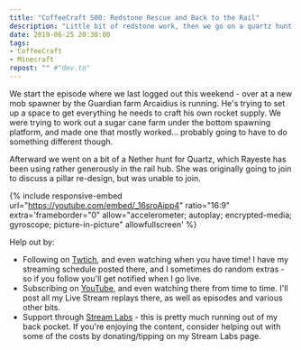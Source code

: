 ```yaml
---
title: "CoffeeCraft S00: Redstone Rescue and Back to the Rail"
description: "Little bit of redstone work, then we go on a quartz hunt for the pillars in our rail system."
date: 2019-06-25 20:30:00
tags:
- CoffeeCraft
- Minecraft
repost: "" #"dev.to"
---
```


We start the episode where we last logged out this weekend - over at a new mob spawner by the Guardian farm Arcaidius is running. He's trying to set up a space to get everything he needs to craft his own rocket supply. We were trying to work out a sugar cane farm under the bottom spawning platform, and made one that mostly worked&hellip; probably going to have to do something different though.

Afterward we went on a bit of a Nether hunt for Quartz, which Rayeste has been using rather generously in the rail hub. She was originally going to join to discuss a pillar re-design, but was unable to join.
<!--more-->

{% include responsive-embed url="https://youtube.com/embed/_16sroAipp4" ratio="16:9" extra='frameborder="0" allow="accelerometer; autoplay; encrypted-media; gyroscope; picture-in-picture" allowfullscreen' %}

Help out by:
 * Following on [Twtich](https://twitch.tv/AnonJr_Live), and even watching when you have time! I have my streaming schedule posted there, and I sometimes do random extras - so if you follow you'll get notified when I go live.
 * Subscribing on [YouTube](http://www.youtube.com/channel/UCXafqhKHbkSUIrq0LAuu0tw), and even watching there from time to time. I'll post all my Live Stream replays there, as well as episodes and various other bits.
 * Support through [Stream Labs](https://streamlabs.com/anonjr_live) - this is pretty much running out of my back pocket. If you're enjoying the content, consider helping out with some of the costs by donating/tipping on my Stream Labs page.